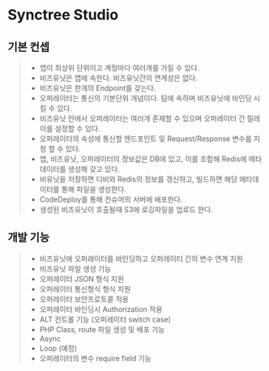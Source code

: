 # Synctree Studio

## 기본 컨셉
> - 앱이 최상위 단위이고 계정마다 여러개를 가질 수 있다.
> - 비즈유닛은 앱에 속한다. 비즈유닛간의 연계성은 없다.
> - 비즈유닛은 한개의 Endpoint를 갖는다.
> - 오퍼레이터는 통신의 기본단위 개념이다. 팀에 속하며 비즈유닛에 바인딩 시킬 수 있다.
> - 비즈유닛 안에서 오퍼레이터는 여러개 존재할 수 있으며 오퍼레이터 간 릴레이를 설정할 수 있다.
> - 오퍼레이터의 속성에 통신할 엔드포인트 및 Request/Response 변수를 지정 할 수 있다.
> - 앱, 비즈유닛, 오퍼레이터의 정보값은 DB에 있고, 이를 조합해 Redis에 메타데이터를 생성해 갖고 있다.
> - 비유닛을 저장하면 디비와 Redis의 정보를 갱신하고, 빌드하면 해당 메타데이터를 통해 파일을 생성한다.
> - CodeDeploy를 통해 컨슈머의 서버에 배포한다.
> - 생성된 비즈유닛이 호출될때 S3에 로깅파일을 업로드 한다.

## 개발 기능
> - 비즈유닛에 오퍼레이터를 바인딩하고 오퍼레이터 간의 변수 연계 지원
> - 비즈유닛 파일 생성 기능
> - 오퍼레이터 JSON 형식 지원
> - 오퍼레이터 통신형식 형식 지원
> - 오퍼레이터 보안프로토콜 적용
> - 오퍼레이터 바인딩시 Authorization 적용
> - ALT 컨트롤 기능 (오퍼레이터 switch case)
> - PHP Class, route 파일 생성 및 배포 기능
> - Async
> - Loop (예정)
> - 오퍼레이터의 변수 require field 기능

